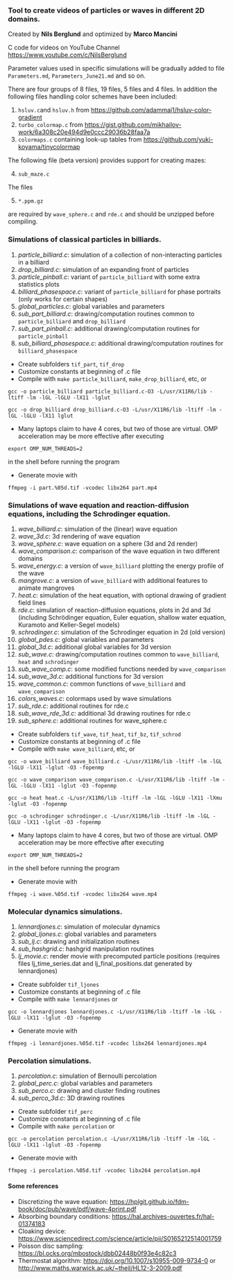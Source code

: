 ### Tool to create videos of particles or waves in different 2D domains.

Created by **Nils Berglund** and optimized by **Marco Mancini**

C code for videos on YouTube Channel https://www.youtube.com/c/NilsBerglund

Parameter values used in specific simulations will be gradually added to file `Parameters.md`, `Parameters_June21.md` and so on.

There are four groups of 8 files, 19 files, 5 files and 4 files. 
In addition the following files handling color schemes have been included:

1. `hsluv.c`and `hsluv.h` from https://github.com/adammaj1/hsluv-color-gradient 
2. `turbo_colormap.c` from https://gist.github.com/mikhailov-work/6a308c20e494d9e0ccc29036b28faa7a
3. `colormaps.c` containing look-up tables from https://github.com/yuki-koyama/tinycolormap

The following file (beta version) provides support for creating mazes:

4. `sub_maze.c`

The files 

5. `*.ppm.gz` 

are required by `wave_sphere.c` and `rde.c` and should be unzipped before compiling. 

### Simulations of classical particles in billiards.

1. *particle_billiard.c*:   simulation of a collection of non-interacting particles in a billiard
2. *drop_billiard.c*:       simulation of an expanding front of particles
3. *particle_pinball.c*:    variant of `particle_billiard` with some extra statistics plots
4. *billiard_phasespace.c*: variant of `particle_billiard` for phase portraits (only works for certain shapes)
5. *global_particles.c*:    global variables and parameters
6. *sub_part_billiard.c*:   drawing/computation routines common to `particle_billiard` and `drop_billiard`
7. *sub_part_pinball.c*:    additional drawing/computation routines for `particle_pinball`
8. *sub_billiard_phasespace.c*:  additional drawing/computation routines for `billiard_phasespace`


- Create subfolders `tif_part`, `tif_drop`
- Customize constants at beginning of .c file
- Compile with `make particle_billiard`, `make_drop_billiard`, etc, or

`gcc -o particle_billiard particle_billiard.c-O3 -L/usr/X11R6/lib -ltiff -lm -lGL -lGLU -lX11 -lglut`

`gcc -o drop_billiard drop_billiard.c-O3 -L/usr/X11R6/lib -ltiff -lm -lGL -lGLU -lX11 lglut`

- Many laptops claim to have 4 cores, but two of those are virtual. OMP acceleration may be more effective after executing           

`export OMP_NUM_THREADS=2` 

in the shell before running the program

- Generate movie with 

`ffmpeg -i part.%05d.tif -vcodec libx264 part.mp4`

### Simulations of wave equation and reaction-diffusion equations, including the Schrodinger equation.

1. *wave_billiard.c*:    simulation of the (linear) wave equation
2. *wave_3d.c*:          3d rendering of wave equation
3. *wave_sphere.c*:      wave equation on a sphere (3d and 2d render)
4. *wave_comparison.c*:  comparison of the wave equation in two different domains
5. *wave_energy.c*:      a version of `wave_billiard` plotting the energy profile of the wave
6. *mangrove.c*:         a version of `wave_billiard` with additional features to animate mangroves
7. *heat.c*:             simulation of the heat equation, with optional drawing of gradient field lines
8. *rde.c*:              simulation of reaction-diffusion equations, plots in 2d and 3d (including Schrödinger equation, 
                         Euler equation, shallow water equation, Kuramoto and Keller-Segel models)
9. *schrodinger.c*:      simulation of the Schrodinger equation in 2d (old version)
10. *global_pdes.c*:      global variables and parameters
11. *global_3d.c*:        additional global variables for 3d version
12. *sub_wave.c*:         drawing/computation routines common to `wave_billiard`, `heat` and `schrodinger`
13. *sub_wave_comp.c*:    some modified functions needed by `wave_comparison`
14. *sub_wave_3d.c*:      additional functions for 3d version
15. *wave_common.c*:      common functions of `wave_billiard` and `wave_comparison`
16. *colors_waves.c*:     colormaps used by wave simulations
17. *sub_rde.c*:          additional routines for rde.c
18. *sub_wave_rde_3d.c*:  additional 3d drawing routines for rde.c
19. *sub_sphere.c*:       additional routines for wave_sphere.c

- Create subfolders `tif_wave`, `tif_heat`, `tif_bz`, `tif_schrod`
- Customize constants at beginning of .c file
- Compile with `make wave_billiard`, etc, or

`gcc -o wave_billiard wave_billiard.c -L/usr/X11R6/lib -ltiff -lm -lGL -lGLU -lX11 -lglut -O3 -fopenmp`

`gcc -o wave_comparison wave_comparison.c -L/usr/X11R6/lib -ltiff -lm -lGL -lGLU -lX11 -lglut -O3 -fopenmp`

`gcc -o heat heat.c -L/usr/X11R6/lib -ltiff -lm -lGL -lGLU -lX11 -lXmu -lglut -O3 -fopenmp`

`gcc -o schrodinger schrodinger.c -L/usr/X11R6/lib -ltiff -lm -lGL -lGLU -lX11 -lglut -O3 -fopenmp`

- Many laptops claim to have 4 cores, but two of those are virtual. OMP acceleration may be more effective after executing           

`export OMP_NUM_THREADS=2` 

in the shell before running the program

- Generate movie with 

`ffmpeg -i wave.%05d.tif -vcodec libx264 wave.mp4`

### Molecular dynamics simulations.

1. *lennardjones.c*:      simulation of molecular dynamics
2. *global_ljones.c*:     global variables and parameters
3. *sub_lj.c*:            drawing and initialization routines
4. *sub_hashgrid.c*:      hashgrid manipulation routines
5. *lj_movie.c*:          render movie with precomputed particle positions 
                          (requires files lj_time_series.dat and lj_final_positions.dat generated by lennardjones)

- Create subfolder `tif_ljones`
- Customize constants at beginning of .c file
- Compile with `make lennardjones` or

`gcc -o lennardjones lennardjones.c -L/usr/X11R6/lib -ltiff -lm -lGL -lGLU -lX11 -lglut -O3 -fopenmp`

- Generate movie with 

`ffmpeg -i lennardjones.%05d.tif -vcodec libx264 lennardjones.mp4`

### Percolation simulations.

1. *percolation.c*:     simulation of Bernoulli percolation 
2. *global_perc.c*:     global variables and parameters
3. *sub_perco.c*:       drawing and cluster finding routines
4. *sub_perco_3d.c*:    3D drawing routines

- Create subfolder `tif_perc`
- Customize constants at beginning of .c file
- Compile with `make percolation` or 

`gcc -o percolation percolation.c -L/usr/X11R6/lib -ltiff -lm -lGL -lGLU -lX11 -lglut -O3 -fopenmp`

- Generate movie with 

`ffmpeg -i percolation.%05d.tif -vcodec libx264 percolation.mp4`

#### Some references ####

- Discretizing the wave equation: https://hplgit.github.io/fdm-book/doc/pub/wave/pdf/wave-4print.pdf
- Absorbing boundary conditions: https://hal.archives-ouvertes.fr/hal-01374183
- Cloaking device: https://www.sciencedirect.com/science/article/pii/S0165212514001759
- Poisson disc sampling: https://bl.ocks.org/mbostock/dbb02448b0f93e4c82c3
- Thermostat algorithm: https://doi.org/10.1007/s10955-009-9734-0
or http://www.maths.warwick.ac.uk/~theil/HL12-3-2009.pdf

